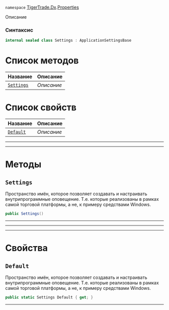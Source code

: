 
`namespace` [TigerTrade.Dx](../../TigerTrade.Dx.md).[Properties](../../TigerTrade.Dx/Properties.md)


Описание

### Синтаксис
```csharp
internal sealed class Settings : ApplicationSettingsBase
```


# Список методов
| Название | Описание |
| --- | --- |
| [`Settings`](./Settings.cs/Методы/Settings.md) | *Описание* |

# Список свойств
| Название | Описание |
| --- | --- |
| [`Default`](./Settings.cs/Свойства/Default.md) | *Описание* |





***  
***  
# Методы

## `Settings`
Пространство имён, которое позволяет создавать и настраивать внутрипрограммные оповещение. Т.е. которые реализованы в рамках самой торговой платформы, а не, к примеру средствами Windows.

```csharp
public Settings()
```

***  
***  
 ***  
# Свойства

## `Default`
Пространство имён, которое позволяет создавать и настраивать внутрипрограммные оповещение. Т.е. которые реализованы в рамках самой торговой платформы, а не, к примеру средствами Windows.

```csharp
public static Settings Default { get; }
```  
***

